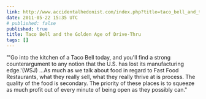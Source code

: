 ```yaml
---
link: http://www.accidentalhedonist.com/index.php?title=taco_bell_and_the_golden_age_of_drive_th&more=1&c=1&tb=1&pb=1
date: 2011-05-22 15:35 UTC
# published: false
published: true
title: Taco Bell and the Golden Age of Drive-Thru
tags: []
---
```


"'Go into the kitchen of a Taco Bell today, and you'll find a strong counterargument to any notion that the U.S. has lost its manufacturing edge.'(WSJ)  ...As much as we talk about food in regard to Fast Food Restaurants, what they really sell, what they really thrive at is process. The quality of the food is secondary. The priority of these places is to squeeze as much profit out of every minute of being open as they possibly can."
